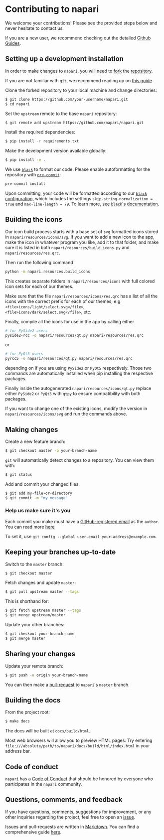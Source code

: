 # Contributing to napari

We welcome your contributions! Please see the provided steps below and never hesitate to contact us.

If you are a new user, we recommend checking out the detailed [Github Guides](https://guides.github.com).

## Setting up a development installation

In order to make changes to `napari`, you will need to [fork](https://guides.github.com/activities/forking/#fork) the
[repository](https://github.com/napari/napari).

If you are not familiar with `git`, we recommend reading up on [this guide](https://guides.github.com/introduction/git-handbook/#basic-git).

Clone the forked repository to your local machine and change directories:
```sh
$ git clone https://github.com/your-username/napari.git
$ cd napari
```

Set the `upstream` remote to the base `napari` repository:
```sh
$ git remote add upstream https://github.com/napari/napari.git
```

Install the required dependencies:
```sh
$ pip install -r requirements.txt
```

Make the development version available globally:
```sh
$ pip install -e .
```

We use [`black`](https://github.com/psf/black) to format our code.
Please enable autoformatting for the repository with
[`pre-commit`](https://pre-commit.com):
```sh
pre-commit install
```

Upon committing, your code will be formatted according to our [`black` configuration](pyproject.toml),
which includes the settings `skip-string-normalization = true` and `max-line-length = 79`.
To learn more, see [`black`'s documentation](https://black.readthedocs.io/en/stable/).

## Building the icons

Our icon build process starts with a base set of `svg` formatted icons stored in `napari/resources/icons/svg`. If you want to add a new icon to the app, make the icon in whatever program you like, add it to that folder, and make sure it is listed in both `napari/resources/build_icons.py` and `napari/resources/res.qrc`.

Then run the following command

```sh
python -m napari.resources.build_icons
```

This creates separate folders in `napari/resources/icons` with full colored icon sets for each of our themes.

Make sure that the file `napari/resources/icons/res.qrc` has a list of all the icons with the correct prefix for each of our themes, e.g. `<file>icons/light/select.svg</file>`, `<file>icons/dark/select.svg</file>`, etc.

Finally, compile all the icons for use in the app by calling either

```sh
# for PySide2 users
pyside2-rcc -o napari/resources/qt.py napari/resources/res.qrc
```

or

```sh
# for PyQt5 users
pyrcc5 -o napari/resources/qt.py napari/resources/res.qrc
```

depending on if you are using `PySide2` or `PyQt5` respectively. Those two commands are automatically installed when
pip installing the respective packages.

Finally inside the autogenerated `napari/resources/icons/qt.py` replace either `PySide2` or `PyQt5` with `qtpy` to ensure compatibility with both packages.

If you want to change one of the existing icons, modify the version in `napari/resources/icons/svg` and run the commands above.

## Making changes

Create a new feature branch:
```sh
$ git checkout master -b your-branch-name
```

`git` will automatically detect changes to a repository.
You can view them with:
```sh
$ git status
```

Add and commit your changed files:
```sh
$ git add my-file-or-directory
$ git commit -m "my message"
```

### Help us make sure it's you

Each commit you make must have a [GitHub-registered email](https://github.com/settings/emails)
as the `author`. You can read more [here](https://help.github.com/articles/about-commit-email-addresses/)

To set it, use `git config --global user.email your-address@example.com`.

## Keeping your branches up-to-date

Switch to the `master` branch:
```sh
$ git checkout master
```

Fetch changes and update `master`:
```sh
$ git pull upstream master --tags
```

This is shorthand for:
```sh
$ git fetch upstream master --tags
$ git merge upstream/master
```

Update your other branches:
```sh
$ git checkout your-branch-name
$ git merge master
```

## Sharing your changes

Update your remote branch:
```sh
$ git push -u origin your-branch-name
```

You can then make a [pull-request](https://guides.github.com/activities/forking/#making-a-pull-request) to `napari`'s `master` branch.

## Building the docs

From the project root:
```sh
$ make docs
```

The docs will be built at `docs/build/html`.

Most web browsers will allow you to preview HTML pages.
Try entering `file:///absolute/path/to/napari/docs/build/html/index.html` in your address bar.

## Code of conduct

`napari` has a [Code of Conduct](CODE_OF_CONDUCT.md) that should be honored by everyone who participates in the `napari` community.

## Questions, comments, and feedback

If you have questions, comments, suggestions for improvement, or any other inquiries
regarding the project, feel free to open an [issue](https://github.com/napari/napari/issues).

Issues and pull-requests are written in [Markdown](https://guides.github.com/features/mastering-markdown/#what). You can find a comprehensive guide [here](https://guides.github.com/features/mastering-markdown/#syntax).
